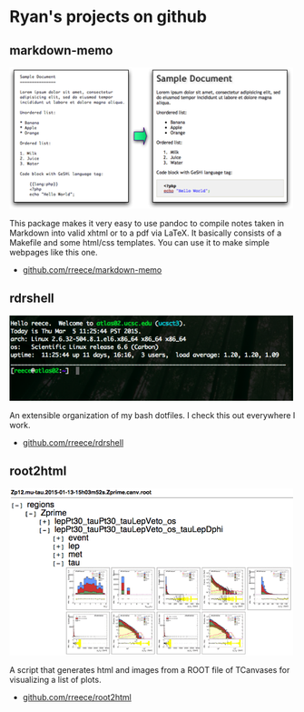 Ryan's projects on github
================================================================================


markdown-memo
--------------------------------------------------------------------------------

<a href="https://github.com/rreece/markdown-memo">
<img src="img/markdown-example.png" alt="markdown-example" width="500"/>
</a>

This package makes it very easy to use pandoc to compile notes taken in Markdown
into valid xhtml or to a pdf via LaTeX. It basically consists of a Makefile and
some html/css templates.  You can use it to make simple webpages like this one.

-   [github.com/rreece/markdown-memo](https://github.com/rreece/markdown-memo)


rdrshell
--------------------------------------------------------------------------------

<a href="https://github.com/rreece/rdrshell">
<img src="img/rdrshell-bash-prompt.png" alt="rdrshell-bash-prompt" width="500"/>
</a>

An extensible organization of my bash dotfiles.
I check this out everywhere I work.

-   [github.com/rreece/rdrshell](https://github.com/rreece/rdrshell)


root2html
--------------------------------------------------------------------------------

<a href="https://github.com/rreece/root2html">
<img src="img/root2html-example.png" alt="root2html-example" width="500"/>
</a>

A script that generates html and images from a ROOT file of TCanvases
for visualizing a list of plots.

-   [github.com/rreece/root2html](https://github.com/rreece/root2html)


